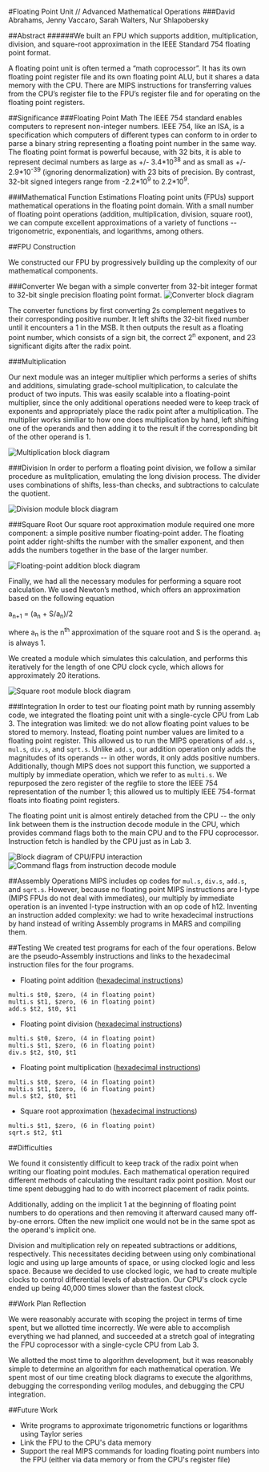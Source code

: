 #Floating Point Unit // Advanced Mathematical Operations
###David Abrahams, Jenny Vaccaro, Sarah Walters, Nur Shlapobersky

##Abstract
######We built an FPU which supports addition, multiplication, division, and square-root approximation in the IEEE Standard 754 floating point format.

A floating point unit is often termed a “math coprocessor”. It has its own floating point register file and its own floating point ALU, but it shares a data memory with the CPU. There are MIPS instructions for transferring values from the CPU’s register file to the FPU’s register file and for operating on the floating point registers.



##Significance
###Floating Point Math
The IEEE 754 standard enables computers to represent non-integer numbers. IEEE 754, like an ISA, is a specification which computers of different types can conform to in order to parse a binary string representing a floating point number in the same way. The floating point format is powerful because, with 32 bits, it is able to represent decimal numbers as large as +/- 3.4\*10<sup>38</sup> and as small as +/- 2.9\*10<sup>-39</sup> (ignoring denormalization) with 23 bits of precision. By contrast, 32-bit signed integers range from -2.2\*10<sup>9</sup> to 2.2*10<sup>9</sup>.

###Mathematical Function Estimations
Floating point units (FPUs) support mathematical operations in the floating point domain. With a small number of floating point operations (addition, multiplication, division, square root), we can compute excellent approximations of a variety of functions -- trigonometric, exponentials, and logarithms, among others.

##FPU Construction

We constructed our FPU by progressively building up the complexity of our mathematical components.

###Converter
We began with a simple converter from 32-bit integer format to 32-bit single precision floating point format.
![Converter block diagram](img/final/converter.jpg)

The converter functions by first converting 2s complement negatives to their corresponding positive number. It left shifts the 32-bit fixed number until it encounters a 1 in the MSB. It then outputs the result as a floating point number, which consists of a sign bit, the correct 2<sup>n</sup> exponent, and 23 significant digits after the radix point.

###Multiplication

Our next module was an integer multiplier which performs a series of shifts and additions, simulating grade-school multiplication, to calculate the product of two inputs. This was easily scalable into a floating-point multiplier, since the only additional operations needed were to keep track of exponents and appropriately place the radix point after a multiplication. The multiplier works similiar to how one does multiplication by hand, left shifting one of the operands and then adding it to the result if the corresponding bit of the other operand is 1.

![Multiplication block diagram](img/final/fp_multiplier.jpg)

###Division
In order to perform a floating point division, we follow a similar procedure as mulitplication, emulating the long division process. The divider uses combinations of shifts, less-than checks, and subtractions to calculate the quotient.

![Division module block diagram](img/final/fp_divider.jpg)

###Square Root
Our square root approximation module required one more component: a simple positive number floating-point adder. The floating point adder right-shifts the number with the smaller exponent, and then adds the numbers together in the base of the larger number.

![Floating-point addition block diagram](img/final/fp_adder.jpg)

Finally, we had all the necessary modules for performing a square root calculation. We used Newton’s method, which offers an approximation based on the following equation

a<sub>n+1</sub> = (a<sub>n</sub> + S/a<sub>n</sub>)/2

where a<sub>n</sub> is the n<sup>th</sup> approximation of the square root and S is the operand. a<sub>1</sub> is always 1.

We created a module which simulates this calculation, and performs this iteratively for the length of one CPU clock cycle, which allows for approximately 20 iterations.

![Square root module block diagram](img/final/sqrt.jpg)

###Integration
In order to test our floating point math by running assembly code, we integrated the floating point unit with a single-cycle CPU from Lab 3. The integration was limited: we do not allow floating point values to be stored to memory. Instead, floating point number values are limited to a floating point register. This allowed us to run the MIPS operations of `add.s`, `mul.s`, `div.s`, and `sqrt.s`. Unlike `add.s`, our addition operation only adds the magnitudes of its operands -- in other words, it only adds positive numbers. Additionally, though MIPS does not support this function, we supported a multiply by immediate operation, which we refer to as `multi.s`. We repurposed the zero register of the regfile to store the IEEE 754 representation of the number 1; this allowed us to multiply IEEE 754-format floats into floating point registers.

The floating point unit is almost entirely detached from the CPU -- the only link between them is the instruction decode module in the CPU, which provides command flags both to the main CPU and to the FPU coprocessor. Instruction fetch is handled by the CPU just as in Lab 3.

![Block diagram of CPU/FPU interaction](img/final/fpu.jpg)
![Command flags from instruction decode module](img/final/id_flags.png)

##Assembly Operations
MIPS includes op codes for `mul.s`, `div.s`, `add.s`, and `sqrt.s`. However, because no floating point MIPS instructions are I-type (MIPS FPUs do not deal with immediates), our multiply by immediate operation is an invented I-type instruction with an op code of h12. Inventing an instruction added complexity: we had to write hexadecimal instructions by hand instead of writing Assembly programs in MARS and compiling them.


##Testing
We created test programs for each of the four operations. Below are the pseudo-Assembly instructions and links to the hexadecimal instruction files for the four programs.

* Floating point addition ([hexadecimal instructions](data/fp_add.dat))
```
multi.s $t0, $zero, (4 in floating point)
multi.s $t1, $zero, (6 in floating point)
add.s $t2, $t0, $t1
```
* Floating point division ([hexadecimal instructions](data/fp_divide.dat))
```
multi.s $t0, $zero, (4 in floating point)
multi.s $t1, $zero, (6 in floating point)
div.s $t2, $t0, $t1
```
* Floating point multiplication ([hexadecimal instructions](data/fp_multiply.dat))
```
multi.s $t0, $zero, (4 in floating point)
multi.s $t1, $zero, (6 in floating point)
mul.s $t2, $t0, $t1
```
* Square root approximation ([hexadecimal instructions](data/fp_sqrt.dat))
```
multi.s $t1, $zero, (6 in floating point)
sqrt.s $t2, $t1
```

##Difficulties

We found it consistently difficult to keep track of the radix point when writing our floating point modules. Each mathematical operation required different methods of calculating the resultant radix point position. Most our time spent debugging had to do with incorrect placement of radix points.

Additionally, adding on the implicit 1 at the beginning of floating point numbers to do operations and then removing it afterward caused many off-by-one errors. Often the new implicit one would not be in the same spot as the operand's implicit one.

Division and multiplication rely on repeated subtractions or additions, respectively. This necessitates deciding between using only combinational logic and using up large amounts of space, or using clocked logic and less space. Because we decided to use clocked logic, we had to create multiple clocks to control differential levels of abstraction. Our CPU's clock cycle ended up being 40,000 times slower than the fastest clock.

##Work Plan Reflection

We were reasonably accurate with scoping the project in terms of time spent, but we allotted time incorrectly. We were able to accomplish everything we had planned, and succeeded at a stretch goal of integrating the FPU coprocessor with a single-cycle CPU from Lab 3.

We allotted the most time to algorithm development, but it was reasonably simple to determine an algorithm for each mathematical operation. We spent most of our time creating block diagrams to execute the algorithms, debugging the corresponding verilog modules, and debugging the CPU integration.

##Future Work
* Write programs to approximate trigonometric functions or logarithms using Taylor series
* Link the FPU to the CPU's data memory
* Support the real MIPS commands for loading floating point numbers into the FPU (either via data memory or from the CPU's register file)
